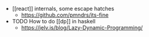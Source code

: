 - [[react]] internals, some escape hatches
	- https://github.com/pmndrs/its-fine
- TODO How to do [[dp]] in haskell
	- https://jelv.is/blog/Lazy-Dynamic-Programming/